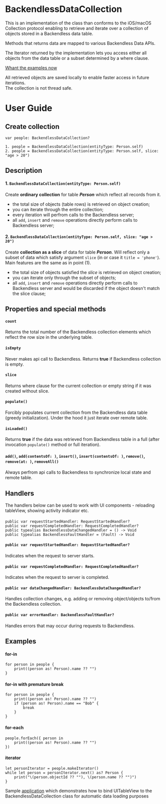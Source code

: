 # BackendlessDataCollection

This is an implementation of the class than conforms to the iOS/macOS Collection protocol enabling to retrieve and iterate over a collection of objects stored in a Backendless data table.</p>

Methods that returns data are mapped to various Backendless Data APIs.</p>

The Iterator returned by the implementation lets you access either all objects from the data table or a subset determined by a where clause.</p>

[Whant the examples now](https://github.com/olgadanylova/BackendlessDataCollection#examples)

All retrieved objects are saved locally to enable faster access in future iterations.\
The collection is not thread safe.

# User Guide

## Create collection
```
var people: BackendlessDataCollection?

1. people = BackendlessDataCollection(entityType: Person.self)
2. people = BackendlessDataCollection(entityType: Person.self, slice: "age > 20")
```

## Description

#### 1. `BackendlessDataCollection(entityType: Person.self)`
Create **ordinary collection** for table _**Person**_ which reflect all records from it.
- the total size of objects (table rows) is retrieved on object creation;
- you can iterate through the entire collection;
- every iteration will perfrom calls to the Backendless server;
- all `add`,  `insert` and `remove` operations directly perform calls to Backendless server;

#### 2. `BackendlessDataCollection(entityType: Person.self, slice: "age > 20")`
Create **collection as a slice** of data for table _**Person**_. Will reflect only a subset of data which satisfy argument `slice` (in or case it `title = 'phone'`).\
Main features are the same as in point (1).
- the total size of objects satisfied the _slice_ is retrieved on object creation;
- you can iterate only through the subset of objects;
- all `add`,  `insert` and `remove` operations directly perform calls to Backendless server and would be discarded if the object doesn't match the slice clause;

## Properties and special methods

#### `count`
Returns the total number of the Backendless collection elements which reflect the row size in the underlying table. 

#### `isEmpty`
Never makes api call to Backendless. Returns **true** if Backendless collection is empty.

#### `slice`
Returns where clause for the current collection or empty string if it was created without slice.

#### `populate()`
Forcibly populates current collection from the Backendless data table (greedy initialization). Under the hood it just iterate over remote table.

#### `isLoaded()`
Returns **true** if the data was retrieved from Backendless table in a full (after invocation `populate()` method or full iteration).

#### `add()`, `add(contentsOf: )`, `insert()`, `insert(contentsOf: )`, `remove()`, `remove(at: )`, `removeAll()`
Always perfrom api calls to Backendless to synchronize local state and remote table.

## Handlers

The handlers below can be used to work with UI components - reloading tableView, showing activity indicator etc.

#### 
```
public var requestStartedHandler: RequestStartedHandler?
public var requestCompletedHandler: RequestCompletedHandler?
public typealias BackendlessDataChangedHandler = () -> Void
public typealias BackendlessFaultHandler = (Fault) -> Void
```

#### `public var requestStartedHandler: RequestStartedHandler?`
Indicates when the request to server starts.

#### `public var requestCompletedHandler: RequestCompletedHandler?`
Indicates when the request to server is completed.

#### `public var dataChangedHandler: BackendlessDataChangedHandler?`
Handles collection changes, e.g. adding or removing object/objects to/from the Backendless collection. 

#### `public var errorHandler: BackendlessFaultHandler?`
Handles errors that may occur during requests to Backendless.

## Examples

#### for-in
```
for person in people {
    print((person as! Person).name ?? "")
}
```

#### for-in with premature break
```
for person in people {
    print((person as! Person).name ?? "")
    if (person as! Person).name == "Bob" {
        break
    }
}
```

#### for-each
```
people.forEach({ person in
    print((person as! Person).name ?? "")
})
```

#### iterator
```
let personIterator = people.makeIterator()
while let person = personIterator.next() as? Person {
    print("\(person.objectId ?? ""), \(person.name ?? "")")
}
```

Sample [application](https://github.com/olgadanylova/BackendlessDataCollectionSample) which demonstrates how to bind UITableView  to the BackendlessDataCollection class for automatic data loading purposes
